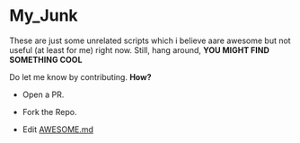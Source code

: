 # My_Junk

These are just some unrelated scripts which i believe aare awesome but not useful (at least for me) right now. Still, hang around, **YOU MIGHT FIND SOMETHING COOL**

Do let me know by contributing. **How?**

- Open a PR.

- Fork the Repo.

- Edit [AWESOME.md](AWESOME.md)